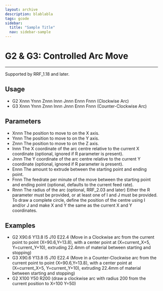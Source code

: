 ```yaml
---
layout: archive
description: blablabla
tags: gcode
sidebar:
  title: "Sample Title"
  nav: sidebar-sample
---
```


# G2 & G3: Controlled Arc Move #
***

Supported by RRF_1.18 and later.

## Usage ##

+ G2 Xnnn Ynnn Znnn Innn Jnnn Ennn Fnnn (Clockwise Arc)
+ G3 Xnnn Ynnn Znnn Innn Jnnn Ennn Fnnn (Counter-Clockwise Arc)

## Parameters ##

+ Xnnn The position to move to on the X axis.
+ Ynnn The position to move to on the Y axis.
+ Znnn The position to move to on the Z axis.
+ Innn The X coordinate of the arc centre relative to the current X coordinate (optional, ignored if R parameter is present).
+ Jnnn The Y coordinate of the arc centre relative to the current Y coordinate (optional, ignored if R parameter is present).
+ Ennn The amount to extrude between the starting point and ending point.
+ Fnnn The feedrate per minute of the move between the starting point and ending point (optional, defaults to the current feed rate).
+ Rnnn The radius of the arc (optional, RRF_2.03 and later)
Either the R parameter must be provided, or at least one of I and J must be provided. To draw a complete circle, define the position of the centre using I and/or J and make X and Y the same as the current X and Y coordinates.

## Examples ##

+ G2 X90.6 Y13.8 I5 J10 E22.4 (Move in a Clockwise arc from the current point to point (X=90.6,Y=13.8), with a center point at (X=current_X+5, Y=current_Y+10), extruding 22.4mm of material between starting and stopping)
+ G3 X90.6 Y13.8 I5 J10 E22.4 (Move in a Counter-Clockwise arc from the current point to point (X=90.6,Y=13.8), with a center point at (X=current_X+5, Y=current_Y+10), extruding 22.4mm of material between starting and stopping)
+ G2 X100 Y50 R200 (draw a clockwise arc with radius 200 from the current position to X=100 Y=50)
